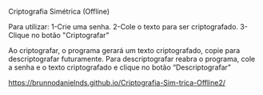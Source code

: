 Criptografia Simétrica (Offline)

Para utilizar: 1-Crie uma senha. 2-Cole o texto para ser criptografado. 3-Clique no botão "Criptografar"

Ao criptografar, o programa gerará um texto criptografado, copie para descriptografar futuramente. Para descriptografar reabra o programa, cole a senha e o texto criptografado e clique no botão “Descriptografar”

https://brunnodanielnds.github.io/Criptografia-Sim-trica-Offline2/
